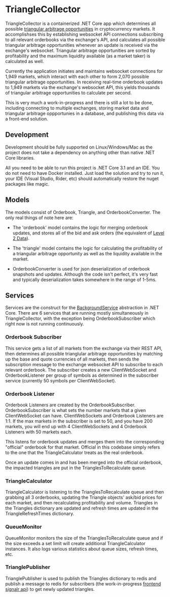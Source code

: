 ﻿# TriangleCollector

TriangleCollector is a containerized .NET Core app which determines all possible [triangular arbitrage opportunities](https://www.investopedia.com/terms/t/triangulararbitrage) in cryptocurrency markets. It accomplishses this by establishing websocket API connections subscribing to all relevant orderbooks via the exchange's API, and calculates all possible triangular arbitrage opportunities whenever an update is received via the exchange's websocket. Triangular arbitrage opportunities are sorted by profitability and the maximum liquidity available (as a market taker) is calculated as well.

Currently the application initiates and maintains websocket connections for 1,949 markets, which interact with each other to form 2,070 possible triangular arbitrage opportunities. In receiving real-time orderbook updates to 1,949 markets via the exchange's websocket API, this yields thousands of triangular arbitrage opportunities to calculate per second. 

This is very much a work-in-progress and there is still a lot to be done, including connecting to multiple exchanges, storing market data and triangular arbitrage oppportunies in a database, and publishing this data via a front-end solution.

## Development

Development should be fully supported on Linux/Windows/Mac as the project does not take a dependency on anything other than native .NET Core libraries. 

All you need to be able to run this project is .NET Core 3.1 and an IDE. You do not need to have Docker installed. Just load the solution and try to run it, your IDE (Visual Studio, Rider, etc) should automatically restore the nuget packages like magic.

## Models

The models consist of Orderbook, Triangle, and OrderbookConverter. The only real things of note here are:

- The 'orderbook' model contains the logic for merging orderbook updates, and stores all of the bid and ask orders (the equivalent of [Level 2 Data](https://www.investopedia.com/articles/trading/06/level2quotes.asp)).  

- The 'triangle' model contains the logic for calculating the profitability of a triangular arbitrage opportunity as well as the liquidity available in the market. 

- OrderbookConverter is used for json deserialization of orderbook snapshots and updates. Although the code isn't perfect, it's very fast and typically deserialization takes somewhere in the range of 1-5ms.

## Services

Services are the construct for the [BackgroundService](https://docs.microsoft.com/en-us/aspnet/core/fundamentals/host/hosted-services?view=aspnetcore-3.1) abstraction in .NET Core. There are 6 services that are running mostly simultaneously in TriangleCollector, with the exception being OrderbookSubscriber which right now is not running continuously.

### Orderbook Subscriber

This service gets a list of all markets from the exchange via their REST API, then determines all possible trianglular arbitrage opportunities by matching up the base and quote currencies of all markets, then sends the subscription message to the exchange websocket API to subscribe to each relevant orderbook. The subscriber creates a new ClientWebSocket and OrderbookListener per group of symbols as determined in the subscriber service (currently 50 symbols per ClientWebSocket).

### Orderbook Listener

Orderbook Listeners are created by the OrderbookSubscriber. OrderbookSubscriber is what sets the number markets that a given ClientWebSocket can have. ClientWebSockets and Orderbook Listeners are 1:1. If the max markets in the subscriber is set to 50, and you have 200 markets, you will end up with 4 ClientWebSockets and 4 Orderbook Listeners with 50 markets each.

This listens for orderbook updates and merges them into the corresponding "official" orderbook for that market. Official in this codebase simply refers to the one that the TriangleCalculator treats as the real orderbook.

Once an update comes in and has been merged into the official orderbook, the impacted triangles are put in the TrianglesToRecalculate queue.

### TriangleCalculator

TriangleCalculator is listening to the TrianglesToRecalculate queue and then grabbing all 3 orderbooks, updating the Triangle objects' ask/bid prices for each market, and then recalculating profitability and volume. Triangles in the Triangles dictionary are updated and refresh times are updated in the TriangleRefreshTimes dictionary.

### QueueMonitor

QueueMonitor monitors the size of the TrianglesToRecalculate queue and if the size exceeds a set limit will create additional TriangleCalculator instances. It also logs various statistics about queue sizes, refresh times, etc.

### TrianglePublisher

TrianglePublisher is used to publish the Triangles dictionary to redis and publish a message to redis for subscribers (the work-in-progress [frontend signalr api](https://github.com/OrbitGroup/TriArbAPI)) to get newly updated triangles.
